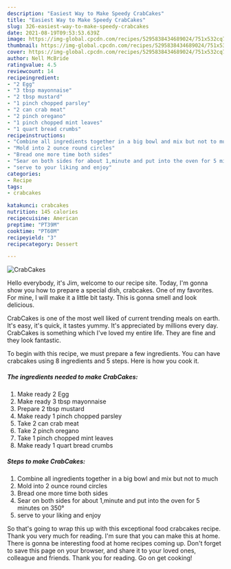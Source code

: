 ```yaml
---
description: "Easiest Way to Make Speedy CrabCakes"
title: "Easiest Way to Make Speedy CrabCakes"
slug: 326-easiest-way-to-make-speedy-crabcakes
date: 2021-08-19T09:53:53.639Z
image: https://img-global.cpcdn.com/recipes/5295838434689024/751x532cq70/crabcakes-recipe-main-photo.jpg
thumbnail: https://img-global.cpcdn.com/recipes/5295838434689024/751x532cq70/crabcakes-recipe-main-photo.jpg
cover: https://img-global.cpcdn.com/recipes/5295838434689024/751x532cq70/crabcakes-recipe-main-photo.jpg
author: Nell McBride
ratingvalue: 4.5
reviewcount: 14
recipeingredient:
- "2 Egg"
- "3 tbsp mayonnaise"
- "2 tbsp mustard"
- "1 pinch chopped parsley"
- "2 can crab meat"
- "2 pinch oregano"
- "1 pinch chopped mint leaves"
- "1 quart bread crumbs"
recipeinstructions:
- "Combine all ingredients together in a big bowl and mix but not to much"
- "Mold into 2 ounce round circles"
- "Bread one more time both sides"
- "Sear on both sides for about 1,minute and put into the oven for 5 minutes on 350°"
- "serve to your liking and enjoy"
categories:
- Recipe
tags:
- crabcakes

katakunci: crabcakes 
nutrition: 145 calories
recipecuisine: American
preptime: "PT39M"
cooktime: "PT60M"
recipeyield: "3"
recipecategory: Dessert

---
```



![CrabCakes](https://img-global.cpcdn.com/recipes/5295838434689024/751x532cq70/crabcakes-recipe-main-photo.jpg)

Hello everybody, it's Jim, welcome to our recipe site. Today, I'm gonna show you how to prepare a special dish, crabcakes. One of my favorites. For mine, I will make it a little bit tasty. This is gonna smell and look delicious.



CrabCakes is one of the most well liked of current trending meals on earth. It's easy, it's quick, it tastes yummy. It's appreciated by millions every day. CrabCakes is something which I've loved my entire life. They are fine and they look fantastic.


To begin with this recipe, we must prepare a few ingredients. You can have crabcakes using 8 ingredients and 5 steps. Here is how you cook it.

<!--inarticleads1-->

##### The ingredients needed to make CrabCakes:

1. Make ready 2 Egg
1. Make ready 3 tbsp mayonnaise
1. Prepare 2 tbsp mustard
1. Make ready 1 pinch chopped parsley
1. Take 2 can crab meat
1. Take 2 pinch oregano
1. Take 1 pinch chopped mint leaves
1. Make ready 1 quart bread crumbs




<!--inarticleads2-->

##### Steps to make CrabCakes:

1. Combine all ingredients together in a big bowl and mix but not to much
1. Mold into 2 ounce round circles
1. Bread one more time both sides
1. Sear on both sides for about 1,minute and put into the oven for 5 minutes on 350°
1. serve to your liking and enjoy




So that's going to wrap this up with this exceptional food crabcakes recipe. Thank you very much for reading. I'm sure that you can make this at home. There is gonna be interesting food at home recipes coming up. Don't forget to save this page on your browser, and share it to your loved ones, colleague and friends. Thank you for reading. Go on get cooking!
